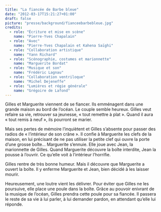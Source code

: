 ```yaml
---
title: "La fiancée de Barbe bleue"
date: "2012-03-17T15:21:27+01:00"
draft: false
picture: "presse/background/fianceebarbebleue.jpg"
credits:
  - role: "Écriture et mise en scène"
    name: "Pierre-Yves Chapalain"
  - role: "Avec"
    name: "Pierre-Yves Chapalain et Kahena Saïghi"
  - role: "Collaboration artistique"
    name: "Yann Richard"
  - role: "Scénographie, costumes et marionnette"
    name: "Marguerite Bordat"
  - role: "Musique et son"
    name: "Frédéric Lagnau"
  - role: "Collaboration ventriloque"
    name: "Michel Dejeneffe"
  - role: "Lumières et régie générale"
    name: "Grégoire de Lafond"
---
```


Gilles et Marguerite viennent de se fiancer. Ils emménagent dans une grande maison au bord de l’océan. Le couple semble heureux. Gilles veut refaire sa vie, retrouver sa jeunesse, « tout remettre à plat ». Quand il aura « tout remis à neuf », ils pourront se marier.

Mais ses pertes de mémoire l’inquiètent et Gilles s’absente pour passer des radios de « l’intérieur de son crâne ». Il confie à Marguerite les clefs de la maison, en lui précisant de ne pas utiliser la petite clef qui ouvre la porte d’une grosse boîte…
Marguerite s’ennuie. Elle joue avec Jean, la marionnette de Gilles. Quand Marguerite découvre la boîte interdite, Jean la pousse à l’ouvrir. Ce qu’elle voit à l’intérieur l’horrifie.

Gilles rentre de très bonne humeur. Mais il découvre que Marguerite a ouvert la boîte. Il y enferme Marguerite et Jean, bien décidé à les laisser mourir.

Heureusement, une loutre vient les délivrer. Pour éviter que Gilles ne les poursuive, elle place une poule dans la boîte. 
Grâce au pouvoir enivrant de la musique de l’océan, Gilles prendra cette poule pour sa fiancée. Il passera le reste de sa vie à lui parler, à lui demander pardon, en attendant qu’elle lui réponde.
